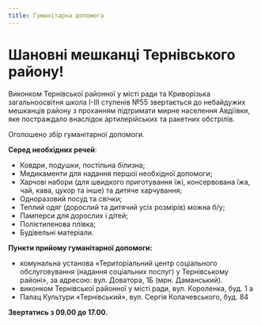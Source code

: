 ```yaml
---
title: Гуманітарна допомога
---
```


# Шановні мешканці Тернівського району!

Виконком Тернівської районної у місті ради та Криворізька загальноосвітня школа І-ІІІ ступенів №55 звертається до небайдужих мешканців району з проханням підтримати мирне населення Авдіївки, яке постраждало внаслідок артилерійських та ракетних обстрілів.

Оголошено збір гуманітарної допомоги.

**Серед необхідних речей**:

- Ковдри, подушки, постільна білизна;
- Медикаменти для надання першої необхідної допомоги;
- Харчові набори (для швидкого приготування їжі, консервована їжа, чай, кава, цукор та інше) та дитяче харчування;
- Одноразовий посуд та свічки;
- Теплий одяг (дорослий та дитячий усіх розмірів) можна б/у;
- Памперси для дорослих і дітей;
- Полієтиленова плівка;
- Будівельні матеріали.

**Пункти прийому гуманітарної допомоги:**

- комунальна установа «Територіальний центр соціального обслуговування (надання соціальних послуг) у Тернівському районі», за адресою: вул. Доватора, 1Б (мрн. Даманський).
- виконком Тернівської районної у місті ради, вул. Короленка, буд. 1 а
- Палац Культури «Тернівський», вул. Сергія Колачевського, буд. 84

**Звертатись з 09.00 до 17.00.**
